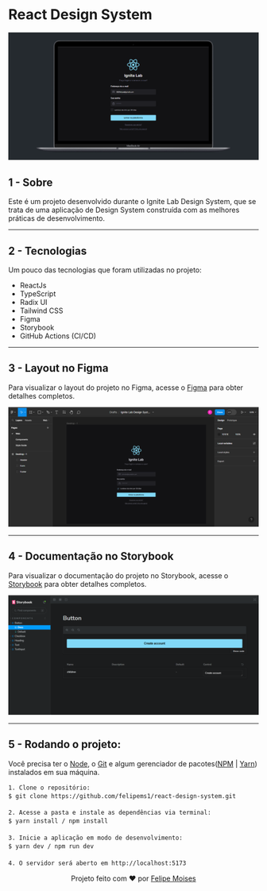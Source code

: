 # React Design System

<div align="center">
  <img src="./public/preview.png" alt="demonstração do projeto" >
</div>

## 1 - Sobre

Este é um projeto desenvolvido durante o Ignite Lab Design System, que se trata de uma aplicação de Design System construída com as melhores práticas de desenvolvimento.

---

## 2 - Tecnologias

Um pouco das tecnologias que foram utilizadas no projeto: 

- ReactJs
- TypeScript
- Radix UI
- Tailwind CSS
- Figma
- Storybook
- GitHub Actions (CI/CD)

---

## 3 - Layout no Figma

Para visualizar o layout do projeto no Figma, acesse o [Figma](https://www.figma.com/file/9sCzNiqmDqLvBDm6MAPHod/Ignite-Lab-Design-System?type=design&t=PrEzBwnbff2iCZ8H-6) para obter detalhes completos.

<div align="center">
  <img src="./public/figma.png" alt="Layout no Figma" >
</div>

---

## 4 - Documentação no Storybook

Para visualizar o documentação do projeto no Storybook, acesse o [Storybook](https://651d79c73b8522ab50de5cb1-mdkyhgzejp.chromatic.com/) para obter detalhes completos.

<div align="center">
  <img src="./public/storybook.png" alt="Documentação no Storybook" >
</div>

---

## 5 - Rodando o projeto:

Você precisa ter o [Node](https://nodejs.org/en/), o [Git](https://git-scm.com/) e algum gerenciador de pacotes([NPM](https://docs.npmjs.com/downloading-and-installing-node-js-and-npm/) | [Yarn](https://classic.yarnpkg.com/lang/en/docs/install)) instalados em sua máquina.

```bash
1. Clone o repositório:
$ git clone https://github.com/felipems1/react-design-system.git

2. Acesse a pasta e instale as dependências via terminal:
$ yarn install / npm install

3. Inicie a aplicação em modo de desenvolvimento:
$ yarn dev / npm run dev

4. O servidor será aberto em http://localhost:5173
```

<p align="center">Projeto feito com ❤️ por <a href="https://www.linkedin.com/in/felipems12/">Felipe Moises</a></p>